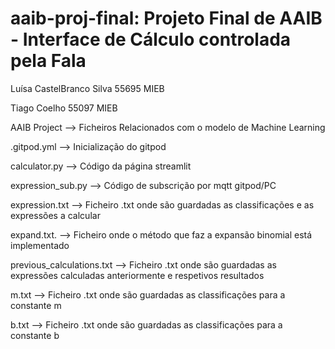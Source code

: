 # aaib-proj-final: Projeto Final de AAIB - Interface de Cálculo controlada pela Fala

Luísa CastelBranco Silva 55695 MIEB

Tiago Coelho 55097 MIEB

AAIB Project --> Ficheiros Relacionados com o modelo de Machine Learning

.gitpod.yml --> Inicialização do gitpod

calculator.py --> Código da página streamlit

expression_sub.py --> Código de subscrição por mqtt gitpod/PC

expression.txt --> Ficheiro .txt onde são guardadas as classificações e as expressões a calcular

expand.txt. --> Ficheiro onde o método que faz a expansão binomial está implementado

previous_calculations.txt --> Ficheiro .txt onde são guardadas as expressões calculadas anteriormente e respetivos resultados

m.txt --> Ficheiro .txt onde são guardadas as classificações para a constante m

b.txt --> Ficheiro .txt onde são guardadas as classificações para a constante b
